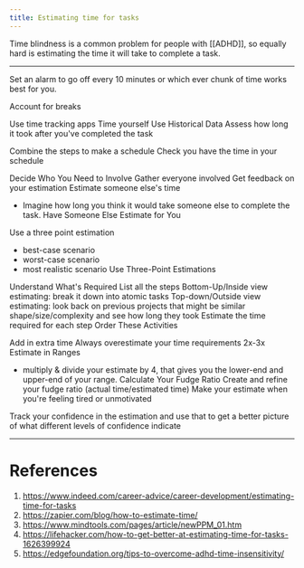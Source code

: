```yaml
---
title: Estimating time for tasks
---
```


Time blindness is a common problem for people with [[ADHD]], so equally hard is estimating the time it will take to complete a task.

---

Set an alarm to go off every 10 minutes or which ever chunk of time works best for you.

Account for breaks

Use time tracking apps
Time yourself
Use Historical Data
Assess how long it took after you've completed the task

Combine the steps to make a schedule
Check you have the time in your schedule

Decide Who You Need to Involve
Gather everyone involved
Get feedback on your estimation
Estimate someone else's time

- Imagine how long you think it would take someone else to complete the task.
  Have Someone Else Estimate for You

Use a three point estimation

- best-case scenario
- worst-case scenario
- most realistic scenario
  Use Three-Point Estimations

Understand What's Required
List all the steps
Bottom-Up/Inside view estimating: break it down into atomic tasks
Top-down/Outside view estimating: look back on previous projects that might be similar shape/size/complexity and see how long they took
Estimate the time required for each step
Order These Activities

Add in extra time
Always overestimate your time requirements 2x-3x
Estimate in Ranges

- multiply & divide your estimate by 4, that gives you the lower-end and upper-end of your range.
  Calculate Your Fudge Ratio
  Create and refine your fudge ratio (actual time/estimated time)
  Make your estimate when you're feeling tired or unmotivated

Track your confidence in the estimation and use that to get a better picture of what different levels of confidence indicate

---

# References

1. https://www.indeed.com/career-advice/career-development/estimating-time-for-tasks
2. https://zapier.com/blog/how-to-estimate-time/
3. https://www.mindtools.com/pages/article/newPPM_01.htm
4. https://lifehacker.com/how-to-get-better-at-estimating-time-for-tasks-1626399924
5. https://edgefoundation.org/tips-to-overcome-adhd-time-insensitivity/
